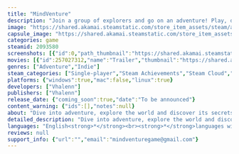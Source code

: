 ```yaml
---
title: "MindVenture"
description: "Join a group of explorers and go on an adventure! Play, discover and create your own adventures to share with your friends."
image: "https://shared.akamai.steamstatic.com/store_item_assets/steam/apps/2093580/header.jpg?t=1729600449"
capsule_image: "https://shared.akamai.steamstatic.com/store_item_assets/steam/apps/2093580/capsule_231x87.jpg?t=1729600449"
categories: game
steamid: 2093580
screenshots: [{"id":0,"path_thumbnail":"https://shared.akamai.steamstatic.com/store_item_assets/steam/apps/2093580/ss_0356bf27f08cba21b8ee43a8d6d82560279475a3.600x338.jpg?t=1729600449","path_full":"https://shared.akamai.steamstatic.com/store_item_assets/steam/apps/2093580/ss_0356bf27f08cba21b8ee43a8d6d82560279475a3.1920x1080.jpg?t=1729600449"},{"id":1,"path_thumbnail":"https://shared.akamai.steamstatic.com/store_item_assets/steam/apps/2093580/ss_e626dec037c7c7edb0a18c83c7694a10d0315c5f.600x338.jpg?t=1729600449","path_full":"https://shared.akamai.steamstatic.com/store_item_assets/steam/apps/2093580/ss_e626dec037c7c7edb0a18c83c7694a10d0315c5f.1920x1080.jpg?t=1729600449"},{"id":5,"path_thumbnail":"https://shared.akamai.steamstatic.com/store_item_assets/steam/apps/2093580/ss_e82fdf064ded64fbb6999dc5896ad0f647321730.600x338.jpg?t=1729600449","path_full":"https://shared.akamai.steamstatic.com/store_item_assets/steam/apps/2093580/ss_e82fdf064ded64fbb6999dc5896ad0f647321730.1920x1080.jpg?t=1729600449"},{"id":6,"path_thumbnail":"https://shared.akamai.steamstatic.com/store_item_assets/steam/apps/2093580/ss_9d164466b8867897349e57137bd2b75afd4e8c81.600x338.jpg?t=1729600449","path_full":"https://shared.akamai.steamstatic.com/store_item_assets/steam/apps/2093580/ss_9d164466b8867897349e57137bd2b75afd4e8c81.1920x1080.jpg?t=1729600449"},{"id":7,"path_thumbnail":"https://shared.akamai.steamstatic.com/store_item_assets/steam/apps/2093580/ss_fac6f4b8e840bf354fd7143a4bf02c8dc784b544.600x338.jpg?t=1729600449","path_full":"https://shared.akamai.steamstatic.com/store_item_assets/steam/apps/2093580/ss_fac6f4b8e840bf354fd7143a4bf02c8dc784b544.1920x1080.jpg?t=1729600449"}]
movies: [{"id":257027312,"name":"Trailer","thumbnail":"https://shared.akamai.steamstatic.com/store_item_assets/steam/apps/257027312/movie.293x165.jpg?t=1717164184","webm":{"480":"http://video.akamai.steamstatic.com/store_trailers/257027312/movie480_vp9.webm?t=1717164184","max":"http://video.akamai.steamstatic.com/store_trailers/257027312/movie_max_vp9.webm?t=1717164184"},"mp4":{"480":"http://video.akamai.steamstatic.com/store_trailers/257027312/movie480.mp4?t=1717164184","max":"http://video.akamai.steamstatic.com/store_trailers/257027312/movie_max.mp4?t=1717164184"},"highlight":true}]
genres: ["Adventure","Indie"]
steam_categories: ["Single-player","Steam Achievements","Steam Cloud","Includes level editor"]
platforms: {"windows":true,"mac":false,"linux":true}
developers: ["Vhalenn"]
publishers: ["Vhalenn"]
release_date: {"coming_soon":true,"date":"To be announced"}
content_warning: {"ids":[],"notes":null}
about: "Dive into adventure, explore the world and discover its secrets. You are part of a group of explorers that travels the world and help others seeking for answers.<h2 class=\"bb_tag\">Evolve your base camp</h2>Upgrade your base with what you bring from your missions: build new buildings, plant trees and cook in order to be better prepared for your next adventures. Unlock new team members, make them progress, gaining experience with your team will grant you access to riskier missions!<br><br><br><img class=\"bb_img\" src=\"https://shared.akamai.steamstatic.com/store_item_assets/steam/apps/2093580/extras/MV_gif_banner_run.gif?t=1729600449\" /><h2 class=\"bb_tag\">Unleash your creativity</h2>Discover this powerful level creator and express yourself then share your creations with your friends. Terraform your maps, place trees, props, characters and write their dialogs, quests. You have the power to create any story that you can imagine!<br>⠀<br><br><img class=\"bb_img\" src=\"https://shared.akamai.steamstatic.com/store_item_assets/steam/apps/2093580/extras/MV_desc_02.png?t=1729600449\" /><h2 class=\"bb_tag\">A mysterious world</h2>Discover a peaceful world after the chaos, a huge catastrophe has fragmented the world into islands. Now, people live in peace but still need your assistance, help them, explore enigmatic temples and perhaps uncover long-forgotten secrets! You have a lot to learn to understand what happened before you.<br><br><br><img class=\"bb_img\" src=\"https://shared.akamai.steamstatic.com/store_item_assets/steam/apps/2093580/extras/MV_desc_03.png?t=1729600449\" />"
detailed_description: "Dive into adventure, explore the world and discover its secrets. You are part of a group of explorers that travels the world and help others seeking for answers.<h2 class=\"bb_tag\">Evolve your base camp</h2>Upgrade your base with what you bring from your missions: build new buildings, plant trees and cook in order to be better prepared for your next adventures. Unlock new team members, make them progress, gaining experience with your team will grant you access to riskier missions!<br><br><br><img class=\"bb_img\" src=\"https://shared.akamai.steamstatic.com/store_item_assets/steam/apps/2093580/extras/MV_gif_banner_run.gif?t=1729600449\" /><h2 class=\"bb_tag\">Unleash your creativity</h2>Discover this powerful level creator and express yourself then share your creations with your friends. Terraform your maps, place trees, props, characters and write their dialogs, quests. You have the power to create any story that you can imagine!<br>⠀<br><br><img class=\"bb_img\" src=\"https://shared.akamai.steamstatic.com/store_item_assets/steam/apps/2093580/extras/MV_desc_02.png?t=1729600449\" /><h2 class=\"bb_tag\">A mysterious world</h2>Discover a peaceful world after the chaos, a huge catastrophe has fragmented the world into islands. Now, people live in peace but still need your assistance, help them, explore enigmatic temples and perhaps uncover long-forgotten secrets! You have a lot to learn to understand what happened before you.<br><br><br><img class=\"bb_img\" src=\"https://shared.akamai.steamstatic.com/store_item_assets/steam/apps/2093580/extras/MV_desc_03.png?t=1729600449\" />"
languages: "English<strong>*</strong><br><strong>*</strong>languages with full audio support"
reviews: null
support_info: {"url":"","email":"mindventuregame@gmail.com"}
---
```


